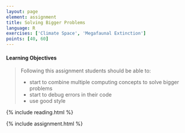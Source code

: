 ```yaml
---
layout: page
element: assignment
title: Solving Bigger Problems
language: R
exercises: ['Climate Space', 'Megafaunal Extinction']
points: [40, 60]
---
```


#### Learning Objectives

> Following this assignment students should be able to:
>
> - start to combine multiple computing concepts to solve bigger problems
> - start to debug errors in their code 
> - use good style

{% include reading.html %}

{% include assignment.html %}
